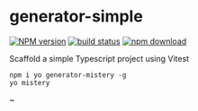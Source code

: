 # generator-simple

[![NPM version][npm-image]][npm-url]
[![build status][ci-image]][ci-url]
[![npm download][download-image]][download-url]

Scaffold a simple Typescript project using Vitest

```
npm i yo generator-mistery -g
yo mistery
```




[npm-image]: https://img.shields.io/npm/v/generator-mistery.svg
[npm-url]: https://www.npmjs.com/package/generator-mistery
[ci-image]: https://github.com/santimirandarp/generator-mistery/workflows/Node.js%20CI/badge.svg?branch=master
[ci-url]: https://github.com/santimirandarp/generator-mistery/actions?query=workflow%3A%22Node.js+CI%22
[download-image]: https://img.shields.io/npm/dm/generator-mistery.svg
[download-url]: https://www.npmjs.com/package/generator-mistery
~                                                              
